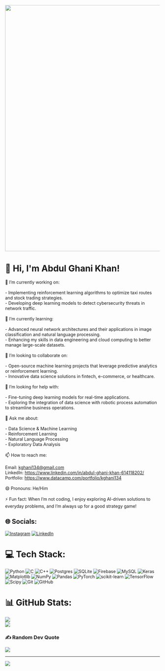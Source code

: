 <div id="header1" align="center">
  <img src="https://github.com/mayankchaudhary26/Cool-Readme-ideas/blob/master/data/lamp%20shift.gif" width="800"/>
</div>

# 👋 Hi, I'm Abdul Ghani Khan!
🔭 I’m currently working on:<br><br> - Implementing reinforcement learning algorithms to optimize taxi routes and stock trading strategies.<br> - Developing deep learning models to detect cybersecurity threats in network traffic.<br><br>🌱 I’m currently learning:<br><br> - Advanced neural network architectures and their applications in image classification and natural language processing.<br> - Enhancing my skills in data engineering and cloud computing to better manage large-scale datasets.<br><br>👯 I’m looking to collaborate on:<br><br> - Open-source machine learning projects that leverage predictive analytics or reinforcement learning.<br> - Innovative data science solutions in fintech, e-commerce, or healthcare.<br><br>🤔 I’m looking for help with:<br><br> - Fine-tuning deep learning models for real-time applications.<br> - Exploring the integration of data science with robotic process automation to streamline business operations.<br><br>💬 Ask me about:<br><br> - Data Science & Machine Learning<br> - Reinforcement Learning<br> - Natural Language Processing <br> - Exploratory Data Analysis<br><br>📫 How to reach me:<br><br>Email: kghani134@gmail.com<br>LinkedIn: https://www.linkedin.com/in/abdul-ghani-khan-614118202/<br>Portfolio: https://www.datacamp.com/portfolio/kghani134<br><br>😄 Pronouns: He/Him<br><br>⚡ Fun fact: When I’m not coding, I enjoy exploring AI-driven solutions to everyday problems, and I’m always up for a good strategy game!


## 🌐 Socials:
[![Instagram](https://img.shields.io/badge/Instagram-%23E4405F.svg?logo=Instagram&logoColor=white)](https://instagram.com/https://www.instagram.com/khanghani__/) [![LinkedIn](https://img.shields.io/badge/LinkedIn-%230077B5.svg?logo=linkedin&logoColor=white)](https://linkedin.com/in/https://www.linkedin.com/in/abdul-ghani-khan-614118202/) 

# 💻 Tech Stack:
![Python](https://img.shields.io/badge/python-3670A0?style=for-the-badge&logo=python&logoColor=ffdd54) ![C](https://img.shields.io/badge/c-%2300599C.svg?style=for-the-badge&logo=c&logoColor=white) ![C++](https://img.shields.io/badge/c++-%2300599C.svg?style=for-the-badge&logo=c%2B%2B&logoColor=white) ![Postgres](https://img.shields.io/badge/postgres-%23316192.svg?style=for-the-badge&logo=postgresql&logoColor=white) ![SQLite](https://img.shields.io/badge/sqlite-%2307405e.svg?style=for-the-badge&logo=sqlite&logoColor=white) ![Firebase](https://img.shields.io/badge/firebase-a08021?style=for-the-badge&logo=firebase&logoColor=ffcd34) ![MySQL](https://img.shields.io/badge/mysql-4479A1.svg?style=for-the-badge&logo=mysql&logoColor=white) ![Keras](https://img.shields.io/badge/Keras-%23D00000.svg?style=for-the-badge&logo=Keras&logoColor=white) ![Matplotlib](https://img.shields.io/badge/Matplotlib-%23ffffff.svg?style=for-the-badge&logo=Matplotlib&logoColor=black) ![NumPy](https://img.shields.io/badge/numpy-%23013243.svg?style=for-the-badge&logo=numpy&logoColor=white) ![Pandas](https://img.shields.io/badge/pandas-%23150458.svg?style=for-the-badge&logo=pandas&logoColor=white) ![PyTorch](https://img.shields.io/badge/PyTorch-%23EE4C2C.svg?style=for-the-badge&logo=PyTorch&logoColor=white) ![scikit-learn](https://img.shields.io/badge/scikit--learn-%23F7931E.svg?style=for-the-badge&logo=scikit-learn&logoColor=white) ![TensorFlow](https://img.shields.io/badge/TensorFlow-%23FF6F00.svg?style=for-the-badge&logo=TensorFlow&logoColor=white) ![Scipy](https://img.shields.io/badge/SciPy-%230C55A5.svg?style=for-the-badge&logo=scipy&logoColor=%white) ![Git](https://img.shields.io/badge/git-%23F05033.svg?style=for-the-badge&logo=git&logoColor=white) ![GitHub](https://img.shields.io/badge/github-%23121011.svg?style=for-the-badge&logo=github&logoColor=white)
# 📊 GitHub Stats:
![](https://github-readme-streak-stats.herokuapp.com/?user=AbdulGhaniKhan7312&theme=dark&hide_border=false)<br/>
![](https://github-readme-stats.vercel.app/api/top-langs/?username=AbdulGhaniKhan7312&theme=dark&hide_border=false&include_all_commits=false&count_private=false&layout=compact)

### ✍️ Random Dev Quote
![](https://quotes-github-readme.vercel.app/api?type=horizontal&theme=radical)

---
[![](https://visitcount.itsvg.in/api?id=AbdulGhaniKhan7312&icon=0&color=0)](https://visitcount.itsvg.in)

<!-- Proudly created with GPRM ( https://gprm.itsvg.in ) -->
